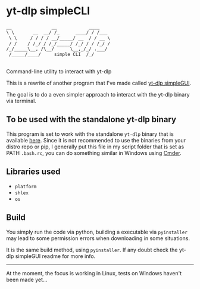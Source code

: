 # yt-dlp simpleCLI

```markdown
__               __            ____    
\ \       __  __/ /_      ____/ / /___ 
 \ \     / / / / __/_____/ __  / / __ \
 / /    / /_/ / /_/_____/ /_/ / / /_/ /
/_/_____\__, /\__/      \__,_/_/ .___/ 
 /_____/____/     simple CLI  /_/
                           
```

Command-line utility to interact with yt-dlp

This is a rewrite of another program that I've made called [yt-dlp simpleGUI](https://github.com/MxEmexis/yt-dlp-simpleGUI). 

The goal is to do a even simpler approach to interact with the yt-dlp binary via terminal.

## To be used with the standalone yt-dlp binary
This program is set to work with the standalone `yt-dlp` binary that is available [here](https://github.com/yt-dlp/yt-dlp/releases/latest/download/yt-dlp). Since it is not recommended to use the binaries from your distro repo or pip, I generally put this file in my script folder that is set as PATH `.bash.rc`, you can do something similar in Windows using [Cmder](https://cmder.app).

## Libraries used

- `platform`
- `shlex`
- `os`

## Build
You simply run the code via python, building a executable via `pyinstaller` may lead to some permission errors when downloading in some situations.

It is the same build method, using `pyinstaller`. If any doubt check the yt-dlp simpleGUI readme for more info.

***
At the moment, the focus is working in Linux, tests on Windows haven't been made yet... 